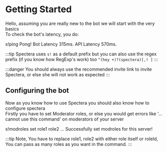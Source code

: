 # Getting Started

Hello, assuming you are really new to the bot we will start with the very basics  
To check the bot's latency, you do:

<DiscordMessages>
	<DiscordMessage profile="user">
	s!ping
	</DiscordMessage>
	<DiscordMessage profile="bot" edited="true">
		<template #interactions>
			<DiscordInteraction profile="user" :highlight="true">s!ping</DiscordInteraction>
		</template>
		Pong! Bot Latency 315ms. API Latency 570ms.
	</DiscordMessage>
</DiscordMessages>

:::tip
Spectera uses `s!` as a default prefix but you can also use the regex prefix (if you know how RegExp's work) too `^(hey +)?(spectera)[,! ]`
:::

:::danger
You should always use the recommended invite link to invite Spectera, or else she will not work as expected
:::

## Configuring the bot
Now as you know how to use Spectera you should also know how to configure spectera  
Firstly you have to set Moderator roles, or else you would get errors like '... cannot use this command' on moderators of your server  

<DiscordMessages>
	<DiscordMessage profile="user">
	s!modroles set role1 role2 ...
	</DiscordMessage>
	<DiscordMessage profile="bot">
		<template #interactions>
			<DiscordInteraction profile="user" :highlight="true">s!modroles set role1 role2 ...</DiscordInteraction>
		</template>
		Successfully set modroles for this server!
	</DiscordMessage>
</DiscordMessages>

:::tip
Note, You have to replace role1, role2 with either role itself or roleId, You can pass as many roles as you want in the command.
:::

